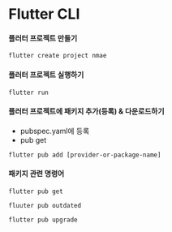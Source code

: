 # Flutter CLI

#### 플러터 프로젝트 만들기
`flutter create project nmae`

#### 플러터 프로젝트 실행하기
`flutter run`

#### 플러터 프로젝트에 패키지 추가(등록) & 다운로드하기
- pubspec.yaml에 등록
- pub get

`flutter pub add [provider-or-package-name]`

#### 패키지 관련 명령어
`flutter pub get`

`fluuter pub outdated`

`flutter pub upgrade`
